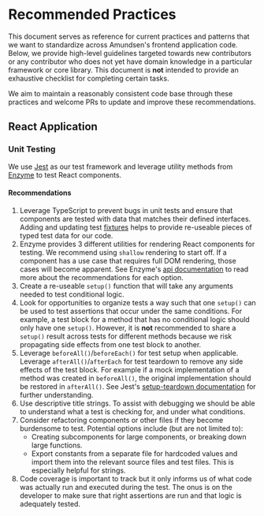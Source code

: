 # Recommended Practices

This document serves as reference for current practices and patterns that we want to standardize across Amundsen's frontend application code. Below, we provide high-level guidelines targeted towards new contributors or any contributor who does not yet have domain knowledge in a particular framework or core library. This document is **not** intended to provide an exhaustive checklist for completing certain tasks.

We aim to maintain a reasonably consistent code base through these practices and welcome PRs to update and improve these recommendations.

## React Application
### Unit Testing
We use [Jest](https://jestjs.io/) as our test framework and leverage utility methods from [Enzyme](https://airbnb.io/enzyme/) to test React components.

#### Recommendations
1. Leverage TypeScript to prevent bugs in unit tests and ensure that components are tested with data that matches their defined interfaces. Adding and updating test [fixtures](https://github.com/lyft/amundsenfrontendlibrary/tree/master/amundsen_application/static/js/fixtures) helps to provide re-useable pieces of typed test data for our code.
2. Enzyme provides 3 different utilities for rendering React components for testing. We recommend using `shallow` rendering to start off. If a component has a use case that requires full DOM rendering, those cases will become apparent. See Enzyme's [api documentation](https://airbnb.io/enzyme/docs/api/) to read more about the recommendations for each option.
3. Create a re-useable `setup()` function that will take any arguments needed to test conditional logic.
4. Look for opportunities to organize tests a way such that one `setup()` can be used to test assertions that occur under the same conditions. For example, a test block for a method that has no conditional logic should only have one `setup()`. However, it is **not** recommended to share a `setup()` result across tests for different methods because we risk propagating side effects from one test block to another.
5. Leverage `beforeAll()`/`beforeEach()` for test setup when applicable. Leverage `afterAll()`/`afterEach` for test teardown to remove any side effects of the test block. For example if a mock implementation of a method was created in `beforeAll()`, the original implementation should be restored in `afterAll()`. See Jest's [setup-teardown documentation](https://jestjs.io/docs/en/setup-teardown) for further understanding.
6. Use descriptive title strings. To assist with debugging we should be able to understand what a test is checking for, and under what conditions.
7. Consider refactoring components or other files if they become burdensome to test. Potential options include (but are not limited to):
   * Creating subcomponents for large components, or breaking down large functions.
   * Export constants from a separate file for hardcoded values and import them into the relevant source files and test files. This is especially helpful for strings.
8. Code coverage is important to track but it only informs us of what code was actually run and executed during the test. The onus is on the developer to make sure that right assertions are run and that logic is adequately tested.
